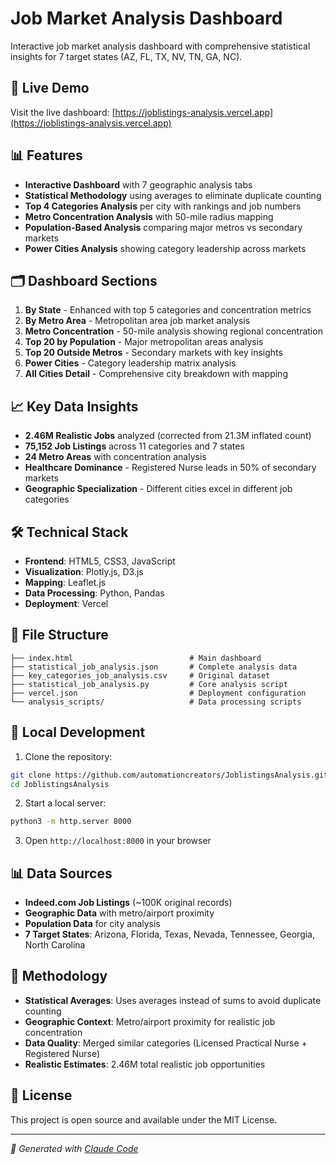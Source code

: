 # Job Market Analysis Dashboard

Interactive job market analysis dashboard with comprehensive statistical insights for 7 target states (AZ, FL, TX, NV, TN, GA, NC).

## 🚀 Live Demo

Visit the live dashboard: [https://joblistings-analysis.vercel.app](https://joblistings-analysis.vercel.app)

## 📊 Features

- **Interactive Dashboard** with 7 geographic analysis tabs
- **Statistical Methodology** using averages to eliminate duplicate counting
- **Top 4 Categories Analysis** per city with rankings and job numbers
- **Metro Concentration Analysis** with 50-mile radius mapping
- **Population-Based Analysis** comparing major metros vs secondary markets
- **Power Cities Analysis** showing category leadership across markets

## 🗂️ Dashboard Sections

1. **By State** - Enhanced with top 5 categories and concentration metrics
2. **By Metro Area** - Metropolitan area job market analysis
3. **Metro Concentration** - 50-mile analysis showing regional concentration
4. **Top 20 by Population** - Major metropolitan areas analysis
5. **Top 20 Outside Metros** - Secondary markets with key insights
6. **Power Cities** - Category leadership matrix analysis
7. **All Cities Detail** - Comprehensive city breakdown with mapping

## 📈 Key Data Insights

- **2.46M Realistic Jobs** analyzed (corrected from 21.3M inflated count)
- **75,152 Job Listings** across 11 categories and 7 states
- **24 Metro Areas** with concentration analysis
- **Healthcare Dominance** - Registered Nurse leads in 50% of secondary markets
- **Geographic Specialization** - Different cities excel in different job categories

## 🛠️ Technical Stack

- **Frontend**: HTML5, CSS3, JavaScript
- **Visualization**: Plotly.js, D3.js
- **Mapping**: Leaflet.js
- **Data Processing**: Python, Pandas
- **Deployment**: Vercel

## 📁 File Structure

```
├── index.html                          # Main dashboard
├── statistical_job_analysis.json       # Complete analysis data
├── key_categories_job_analysis.csv     # Original dataset
├── statistical_job_analysis.py         # Core analysis script
├── vercel.json                         # Deployment configuration
└── analysis_scripts/                   # Data processing scripts
```

## 🚀 Local Development

1. Clone the repository:
```bash
git clone https://github.com/automationcreators/JoblistingsAnalysis.git
cd JoblistingsAnalysis
```

2. Start a local server:
```bash
python3 -m http.server 8000
```

3. Open `http://localhost:8000` in your browser

## 📊 Data Sources

- **Indeed.com Job Listings** (~100K original records)
- **Geographic Data** with metro/airport proximity
- **Population Data** for city analysis
- **7 Target States**: Arizona, Florida, Texas, Nevada, Tennessee, Georgia, North Carolina

## 🔧 Methodology

- **Statistical Averages**: Uses averages instead of sums to avoid duplicate counting
- **Geographic Context**: Metro/airport proximity for realistic job concentration
- **Data Quality**: Merged similar categories (Licensed Practical Nurse + Registered Nurse)
- **Realistic Estimates**: 2.46M total realistic job opportunities

## 📝 License

This project is open source and available under the MIT License.

---

*🤖 Generated with [Claude Code](https://claude.ai/code)*